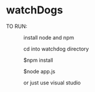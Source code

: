 # watchDogs


<p>TO RUN:</p>

<ul>
<ol>install node and npm</ol>
<ol>cd into watchdog directory</ol>
<ol>$npm install</ol>
<ol>$node app.js</ol>
<ol>or just use visual studio</ol>
</ul>
